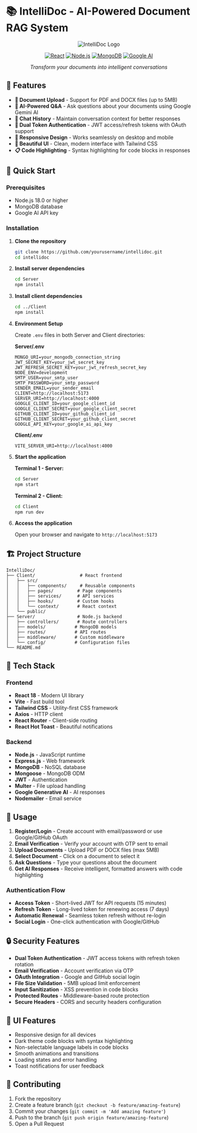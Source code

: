 # 📚 IntelliDoc - AI-Powered Document RAG System

<div align="center">

![IntelliDoc Logo](https://img.shields.io/badge/IntelliDoc-AI%20Document%20Assistant-blue?style=for-the-badge&logo=openai)

[![React](https://img.shields.io/badge/React-18.0+-61DAFB?style=flat&logo=react)](https://reactjs.org/)
[![Node.js](https://img.shields.io/badge/Node.js-18.0+-339933?style=flat&logo=node.js)](https://nodejs.org/)
[![MongoDB](https://img.shields.io/badge/MongoDB-Database-47A248?style=flat&logo=mongodb)](https://mongodb.com/)
[![Google AI](https://img.shields.io/badge/Google%20AI-Gemini-4285F4?style=flat&logo=google)](https://ai.google.dev/)

*Transform your documents into intelligent conversations*

</div>

## 🌟 Features

- **📄 Document Upload** - Support for PDF and DOCX files (up to 5MB)
- **🤖 AI-Powered Q&A** - Ask questions about your documents using Google Gemini AI
- **💬 Chat History** - Maintain conversation context for better responses
- **🔐 Dual Token Authentication** - JWT access/refresh tokens with OAuth support
- **📱 Responsive Design** - Works seamlessly on desktop and mobile
- **🎨 Beautiful UI** - Clean, modern interface with Tailwind CSS
- **📋 Code Highlighting** - Syntax highlighting for code blocks in responses

## 🚀 Quick Start

### Prerequisites

- Node.js 18.0 or higher
- MongoDB database
- Google AI API key

### Installation

1. **Clone the repository**
   ```bash
   git clone https://github.com/yourusername/intellidoc.git
   cd intellidoc
   ```

2. **Install server dependencies**
   ```bash
   cd Server
   npm install
   ```

3. **Install client dependencies**
   ```bash
   cd ../Client
   npm install
   ```

4. **Environment Setup**

   Create `.env` files in both Server and Client directories:

   **Server/.env**
   ```env
   MONGO_URI=your_mongodb_connection_string
   JWT_SECRET_KEY=your_jwt_secret_key
   JWT_REFRESH_SECRET_KEY=your_jwt_refresh_secret_key
   NODE_ENV=development
   SMTP_USER=your_smtp_user
   SMTP_PASSWORD=your_smtp_password
   SENDER_EMAIL=your_sender_email
   CLIENT=http://localhost:5173
   SERVER_URI=http://localhost:4000
   GOOGLE_CLIENT_ID=your_google_client_id
   GOOGLE_CLIENT_SECRET=your_google_client_secret
   GITHUB_CLIENT_ID=your_github_client_id
   GITHUB_CLIENT_SECRET=your_github_client_secret
   GOOGLE_API_KEY=your_google_ai_api_key
   ```

   **Client/.env**
   ```env
   VITE_SERVER_URI=http://localhost:4000
   ```

5. **Start the application**

   **Terminal 1 - Server:**
   ```bash
   cd Server
   npm start
   ```

   **Terminal 2 - Client:**
   ```bash
   cd Client
   npm run dev
   ```

6. **Access the application**
   
   Open your browser and navigate to `http://localhost:5173`

## 🏗️ Project Structure

```
IntelliDoc/
├── Client/                 # React frontend
│   ├── src/
│   │   ├── components/     # Reusable components
│   │   ├── pages/         # Page components
│   │   ├── services/      # API services
│   │   ├── hooks/         # Custom hooks
│   │   └── context/       # React context
│   └── public/
├── Server/                # Node.js backend
│   ├── controllers/       # Route controllers
│   ├── models/           # MongoDB models
│   ├── routes/           # API routes
│   ├── middleware/       # Custom middleware
│   └── config/           # Configuration files
└── README.md
```

## 🔧 Tech Stack

### Frontend
- **React 18** - Modern UI library
- **Vite** - Fast build tool
- **Tailwind CSS** - Utility-first CSS framework
- **Axios** - HTTP client
- **React Router** - Client-side routing
- **React Hot Toast** - Beautiful notifications

### Backend
- **Node.js** - JavaScript runtime
- **Express.js** - Web framework
- **MongoDB** - NoSQL database
- **Mongoose** - MongoDB ODM
- **JWT** - Authentication
- **Multer** - File upload handling
- **Google Generative AI** - AI responses
- **Nodemailer** - Email service

## 📖 Usage

1. **Register/Login** - Create account with email/password or use Google/GitHub OAuth
2. **Email Verification** - Verify your account with OTP sent to email
3. **Upload Documents** - Upload PDF or DOCX files (max 5MB)
4. **Select Document** - Click on a document to select it
5. **Ask Questions** - Type your questions about the document
6. **Get AI Responses** - Receive intelligent, formatted answers with code highlighting

### Authentication Flow
- **Access Token** - Short-lived JWT for API requests (15 minutes)
- **Refresh Token** - Long-lived token for renewing access (7 days)
- **Automatic Renewal** - Seamless token refresh without re-login
- **Social Login** - One-click authentication with Google/GitHub

## 🔒 Security Features

- **Dual Token Authentication** - JWT access tokens with refresh token rotation
- **Email Verification** - Account verification via OTP
- **OAuth Integration** - Google and GitHub social login
- **File Size Validation** - 5MB upload limit enforcement
- **Input Sanitization** - XSS prevention in code blocks
- **Protected Routes** - Middleware-based route protection
- **Secure Headers** - CORS and security headers configuration

## 🎨 UI Features

- Responsive design for all devices
- Dark theme code blocks with syntax highlighting
- Non-selectable language labels in code blocks
- Smooth animations and transitions
- Loading states and error handling
- Toast notifications for user feedback

## 🤝 Contributing

1. Fork the repository
2. Create a feature branch (`git checkout -b feature/amazing-feature`)
3. Commit your changes (`git commit -m 'Add amazing feature'`)
4. Push to the branch (`git push origin feature/amazing-feature`)
5. Open a Pull Request

